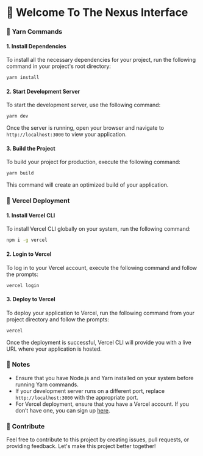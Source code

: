 # 🌌 Welcome To The Nexus Interface 

### 🧶 **Yarn Commands**

#### 1. **Install Dependencies**
   To install all the necessary dependencies for your project, run the following command in your project's root directory:
   ```sh
   yarn install
   ```

#### 2. **Start Development Server**
   To start the development server, use the following command:
   ```sh
   yarn dev
   ```
   Once the server is running, open your browser and navigate to `http://localhost:3000` to view your application.

#### 3. **Build the Project**
   To build your project for production, execute the following command:
   ```sh
   yarn build
   ```
   This command will create an optimized build of your application.

### 🚀 **Vercel Deployment**

#### 1. **Install Vercel CLI**
   To install Vercel CLI globally on your system, run the following command:
   ```sh
   npm i -g vercel
   ```

#### 2. **Login to Vercel**
   To log in to your Vercel account, execute the following command and follow the prompts:
   ```sh
   vercel login
   ```

#### 3. **Deploy to Vercel**
   To deploy your application to Vercel, run the following command from your project directory and follow the prompts:
   ```sh
   vercel
   ```
   Once the deployment is successful, Vercel CLI will provide you with a live URL where your application is hosted.

### 📘 **Notes**
- Ensure that you have Node.js and Yarn installed on your system before running Yarn commands.
- If your development server runs on a different port, replace `http://localhost:3000` with the appropriate port.
- For Vercel deployment, ensure that you have a Vercel account. If you don’t have one, you can sign up [here](https://vercel.com/signup).

### 🌟 **Contribute**
Feel free to contribute to this project by creating issues, pull requests, or providing feedback. Let's make this project better together!
